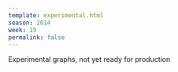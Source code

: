 ```yaml
---
template: experimental.html
season: 2014
week: 19
permalink: false
---
```


Experimental graphs, not yet ready for production

